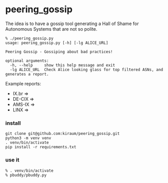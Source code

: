 # peering_gossip

The idea is to have a gossip tool generating a Hall of Shame for Autonomous Systems that are not so polite.

```
% ./peering_gossip.py
usage: peering_gossip.py [-h] [-lg ALICE_URL]

Peering Gossip - Gossiping about bad practices!

optional arguments:
  -h, --help     show this help message and exit
  -lg ALICE_URL  Check Alice looking glass for top filtered ASNs, and generates a report.
```

Example reports:
- IX.br => 
- DE-CIX => 
- AMS-IX => 
- LINX =>

### install
```
git clone git@github.com:kiraum/peering_gossip.git
python3 -m venv venv
. venv/bin/activate
pip install -r requirements.txt
```

### use it
```
% . venv/bin/activate
% pbuddy/pbuddy.py
```